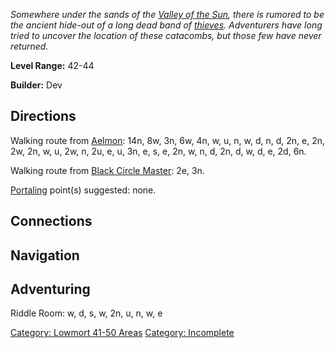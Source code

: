 *Somewhere under the sands of the [Valley of the
Sun](:Category:_Valley_Of_The_Sun.md "wikilink"), there is rumored to be
the ancient hide-out of a long dead band of
[thieves](:Category:_Rogues.md "wikilink"). Adventurers have long tried
to uncover the location of these catacombs, but those few have never
returned.*

**Level Range:** 42-44

**Builder:** Dev

## Directions

Walking route from [Aelmon](Aelmon.md "wikilink"): 14n, 8w, 3n, 6w, 4n,
w, u, n, w, d, n, d, 2n, e, 2n, 2w, 2n, w, u, 2w, n, 2u, e, u, 3n, e, s,
e, 2n, w, n, d, 2n, d, w, d, e, 2d, 6n.

Walking route from [Black Circle
Master](Black_Circle_Master.md "wikilink"): 2e, 3n.

[Portaling](Portal.md "wikilink") point(s) suggested: none.

## Connections

## Navigation

## Adventuring

Riddle Room: w, d, s, w, 2n, u, n, w, e

[Category: Lowmort 41-50
Areas](Category:_Lowmort_41-50_Areas "wikilink") [Category:
Incomplete](Category:_Incomplete "wikilink")

